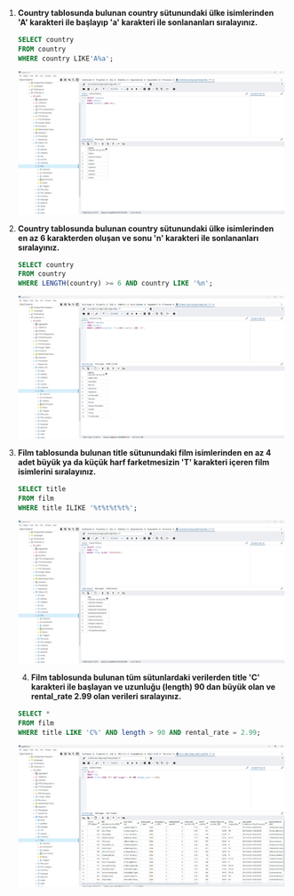 1. **Country tablosunda bulunan country sütunundaki ülke isimlerinden 'A' karakteri ile başlayıp 'a' karakteri ile sonlananları sıralayınız.**

    ```sql
    SELECT country
    FROM country
    WHERE country LIKE'A%a'; 
    ```
    ![Cevap01](https://github.com/mahirozkan/patika-plus-back-end-web-developer/blob/master/week-6/Odev03/s01.png)

2. **Country tablosunda bulunan country sütunundaki ülke isimlerinden en az 6 karakterden oluşan ve sonu 'n' karakteri ile sonlananları sıralayınız.**

    ```sql
    SELECT country
    FROM country
    WHERE LENGTH(country) >= 6 AND country LIKE '%n';
    ```
    ![Cevap02](https://github.com/mahirozkan/patika-plus-back-end-web-developer/blob/master/week-6/Odev03/s02.png)

3. **Film tablosunda bulunan title sütunundaki film isimlerinden en az 4 adet büyük ya da küçük harf farketmesizin 'T' karakteri içeren film isimlerini sıralayınız.**

    ```sql
    SELECT title
    FROM film
    WHERE title ILIKE '%t%t%t%t%';
    ```
    ![Cevap03](https://github.com/mahirozkan/patika-plus-back-end-web-developer/blob/master/week-6/Odev03/s03.png)

   4. **Film tablosunda bulunan tüm sütunlardaki verilerden title 'C' karakteri ile başlayan ve uzunluğu (length) 90 dan büyük olan ve rental_rate 2.99 olan verileri sıralayınız.**

    ```sql
    SELECT *
    FROM film
    WHERE title LIKE 'C%' AND length > 90 AND rental_rate = 2.99;
    ```
    ![Cevap04](https://github.com/mahirozkan/patika-plus-back-end-web-developer/blob/master/week-6/Odev03/s04.png)
